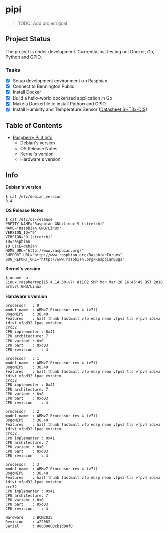 # pipi

> TODO: Add project goal

## Project Status

The project is under development. Currently just testing out Docker, Go, Python and GPIO.

### Tasks

- [x] Setup development environment on Raspbian
- [x] Connect to Bennington Public
- [x] Install Docker
- [x] Build a hello-world dockerized application in Go
- [x] Make a Dockerfile to install Python and GPIO
- [x] Install Humidity and Temperature Sensor ([Datasheet SHT3x-DIS](https://cdn-shop.adafruit.com/product-files/2857/Sensirion_Humidity_SHT3x_Datasheet_digital-767294.pdf))

## Table of Contents

- [Raspberry Pi 3 Info](#info)
  - Debian's version
  - OS Release Notes
  - Kernel's version
  - Hardware's version

## Info

**Debian's version**
```
$ cat /etc/debian_version
9.4
```

**OS Release Notes**
```
$ cat /etc/os-release
PRETTY_NAME="Raspbian GNU/Linux 9 (stretch)"
NAME="Raspbian GNU/Linux"
VERSION_ID="9"
VERSION="9 (stretch)"
ID=raspbian
ID_LIKE=debian
HOME_URL="http://www.raspbian.org/"
SUPPORT_URL="http://www.raspbian.org/RaspbianForums"
BUG_REPORT_URL="http://www.raspbian.org/RaspbianBugs"
```

**Kernel's version**
```
$ uname -a
Linux raspberrypi15 4.14.30-v7+ #1102 SMP Mon Mar 26 16:45:49 BST 2018 armv7l GNU/Linux
```

**Hardware's version**
```
processor   : 0
model name  : ARMv7 Processor rev 4 (v7l)
BogoMIPS    : 38.40
Features    : half thumb fastmult vfp edsp neon vfpv3 tls vfpv4 idiva idivt vfpd32 lpae evtstrm
crc32 
CPU implementer : 0x41
CPU architecture: 7
CPU variant : 0x0
CPU part    : 0xd03
CPU revision    : 4

processor   : 1
model name  : ARMv7 Processor rev 4 (v7l)
BogoMIPS    : 38.40
Features    : half thumb fastmult vfp edsp neon vfpv3 tls vfpv4 idiva idivt vfpd32 lpae evtstrm
crc32 
CPU implementer : 0x41
CPU architecture: 7
CPU variant : 0x0
CPU part    : 0xd03
CPU revision    : 4

processor   : 2
model name  : ARMv7 Processor rev 4 (v7l)
BogoMIPS    : 38.40
Features    : half thumb fastmult vfp edsp neon vfpv3 tls vfpv4 idiva idivt vfpd32 lpae evtstrm
crc32 
CPU implementer : 0x41
CPU architecture: 7
CPU variant : 0x0
CPU part    : 0xd03
CPU revision    : 4

processor   : 3
model name  : ARMv7 Processor rev 4 (v7l)
BogoMIPS    : 38.40
Features    : half thumb fastmult vfp edsp neon vfpv3 tls vfpv4 idiva idivt vfpd32 lpae evtstrm
crc32 
CPU implementer : 0x41
CPU architecture: 7
CPU variant : 0x0
CPU part    : 0xd03
CPU revision    : 4

Hardware    : BCM2835
Revision    : a22082
Serial      : 00000000cb1d00f0
```
